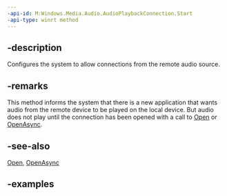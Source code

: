```yaml
---
-api-id: M:Windows.Media.Audio.AudioPlaybackConnection.Start
-api-type: winrt method
---
```


## -description

Configures the system to allow connections from the remote audio source.  

## -remarks

This method informs the system that there is a new application that wants audio from the remote device to be played on the local device. But audio does not play until the connection has been opened with a call to [Open](audioplaybackconnection_open_389234318.md) or [OpenAsync](audioplaybackconnection_openasync_171309613.md).

## -see-also

[Open](audioplaybackconnection_open_389234318.md), [OpenAsync](audioplaybackconnection_openasync_171309613.md)

## -examples
